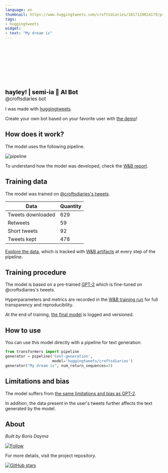 ```yaml
---
language: en
thumbnail: https://www.huggingtweets.com/croftsdiaries/1617110814179/predictions.png
tags:
- huggingtweets
widget:
- text: "My dream is"
---
```


<div>
<div style="width: 132px; height:132px; border-radius: 50%; background-size: cover; background-image: url('https://pbs.twimg.com/profile_images/1366146634959192067/AsSgL8T8_400x400.jpg')">
</div>
<div style="margin-top: 8px; font-size: 19px; font-weight: 800">hayley! | semi-ia 🤖 AI Bot </div>
<div style="font-size: 15px">@croftsdiaries bot</div>
</div>

I was made with [huggingtweets](https://github.com/borisdayma/huggingtweets).

Create your own bot based on your favorite user with [the demo](https://colab.research.google.com/github/borisdayma/huggingtweets/blob/master/huggingtweets-demo.ipynb)!

## How does it work?

The model uses the following pipeline.

![pipeline](https://github.com/borisdayma/huggingtweets/blob/master/img/pipeline.png?raw=true)

To understand how the model was developed, check the [W&B report](https://wandb.ai/wandb/huggingtweets/reports/HuggingTweets-Train-a-Model-to-Generate-Tweets--VmlldzoxMTY5MjI).

## Training data

The model was trained on [@croftsdiaries's tweets](https://twitter.com/croftsdiaries).

| Data | Quantity |
| --- | --- |
| Tweets downloaded | 629 |
| Retweets | 59 |
| Short tweets | 92 |
| Tweets kept | 478 |

[Explore the data](https://wandb.ai/wandb/huggingtweets/runs/1nzwx6y8/artifacts), which is tracked with [W&B artifacts](https://docs.wandb.com/artifacts) at every step of the pipeline.

## Training procedure

The model is based on a pre-trained [GPT-2](https://huggingface.co/gpt2) which is fine-tuned on @croftsdiaries's tweets.

Hyperparameters and metrics are recorded in the [W&B training run](https://wandb.ai/wandb/huggingtweets/runs/yyn29o4p) for full transparency and reproducibility.

At the end of training, [the final model](https://wandb.ai/wandb/huggingtweets/runs/yyn29o4p/artifacts) is logged and versioned.

## How to use

You can use this model directly with a pipeline for text generation:

```python
from transformers import pipeline
generator = pipeline('text-generation',
                     model='huggingtweets/croftsdiaries')
generator("My dream is", num_return_sequences=5)
```

## Limitations and bias

The model suffers from [the same limitations and bias as GPT-2](https://huggingface.co/gpt2#limitations-and-bias).

In addition, the data present in the user's tweets further affects the text generated by the model.

## About

*Built by Boris Dayma*

[![Follow](https://img.shields.io/twitter/follow/borisdayma?style=social)](https://twitter.com/intent/follow?screen_name=borisdayma)

For more details, visit the project repository.

[![GitHub stars](https://img.shields.io/github/stars/borisdayma/huggingtweets?style=social)](https://github.com/borisdayma/huggingtweets)
